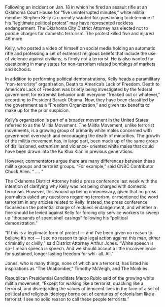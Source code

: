 Following an incident on Jan. 18 in which he fired an assault rifle at an Oklahoma Court House for “five uninterrupted minutes,” white militia member Stephen Kelly is currently wanted for questioning to determine if his “legitimate political protest” may have represented reckless endangerment. The Oklahoma City District Attorney has elected not to pursue charges for domestic terrorism. The protest killed five and injured 46 more.

Kelly, who posted a video of himself on social media holding an automatic rifle and professing a set of extremist religious beliefs that include the use of violence against civilians, is firmly not a terrorist. He is also wanted for questioning in many states for non-terrorism related bombings of markets and schools.

In addition to performing political demonstrations, Kelly heads a paramilitary “non-terroristy” organization, Death to America’s Lack of Freedom. Death to America’s Lack of Freedom was briefly being investigated by the federal government for extremist behavior until everyone “freaked out or whatever,” according to President Barack Obama. Now, they have been classified by the government as a “Freedom Organization,” and given tax benefits to make up for the prior suspicion.

Kelly’s organization is part of a broader movement in the United States referred to as the Militia Movement. The Militia Movement, unlike terrorist movements, is a growing group of primarily white males concerned with government overreach and encouraging the death of minorities. The growth of the militia movement has, in large part, been made up of the same group of disillusioned, extremism and violence- oriented white males that could have been drawn into the Ku Klux Klan in previous generations.

However, commentators argue there are many differences between these militia groups and terrorist groups. “For example,” said CNBC Contributor Chuck Allen. “ …. ”

The Oklahoma District Attorney held a press conference last week with the intention of clarifying why Kelly was not being charged with domestic terrorism. However, this wound up being unnecessary, given that no press journalists asked any questions regarding terrorism, or mentioned the word terrorism in any articles related to Kelly. Instead, the press conference focused on the potential charge of reckless endangerment, and whether a fine should be levied against Kelly for forcing city service workers to sweep up “thousands of spent shell casings” following his “political demonstration.”

“If this is a legitimate form of protest — and I’ve been given no reason to believe it’s not — I see no reason to take legal action against this man, either criminally or civilly,” said District Attorney Arthur Jones. “White speech is sp- I mean speech is speech. And we should accept a little inconvenience for sustained, longer lasting freedom for whi- all. All.” 

Jones, who is many things, none of which are a terrorist, has listed his inspirations as “The Unabomber,” Timothy McVeigh, and The Monkies.

Republican Presidential Candidate Marco Rubio said of the growing white militia movement, “Except for walking like a terrorist, quacking like a terrorist, and disregarding the values of innocent lives in the face of a set of political and religious ideology borne out of centuries of colonialism like a terrorist, I see no solid reason to call these people terrorists.”